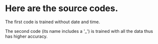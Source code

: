 # Here are the source codes. 
The first code is trained without date and time.

The second code (its name includes a '_') is trained with all the data thus has higher accuracy.
